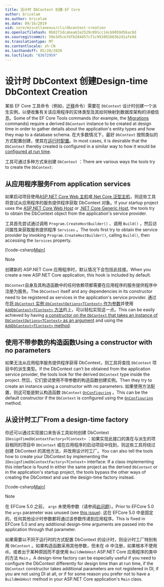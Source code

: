 ```yaml
---
title: 设计时 DbContext 创建-EF Core
author: bricelam
ms.author: bricelam
ms.date: 09/16/2019
uid: core/miscellaneous/cli/dbcontext-creation
ms.openlocfilehash: 0b0271dcabea63a2529c091cc14cb9059d56ac8d
ms.sourcegitcommit: 59e3d5ce7dfb284457cf1c991091683b2d1afe9d
ms.translationtype: MT
ms.contentlocale: zh-CN
ms.lasthandoff: 05/20/2020
ms.locfileid: "83672959"
---
```

# <a name="design-time-dbcontext-creation"></a><span data-ttu-id="78137-102">设计时 DbContext 创建</span><span class="sxs-lookup"><span data-stu-id="78137-102">Design-time DbContext Creation</span></span>

<span data-ttu-id="78137-103">某些 EF Core 工具命令（例如，[迁移][1]命令）需要在 `DbContext` 设计时创建一个派生实例，以便收集有关该应用程序的实体类型及其如何映射到数据库架构的详细信息。</span><span class="sxs-lookup"><span data-stu-id="78137-103">Some of the EF Core Tools commands (for example, the [Migrations][1] commands) require a derived `DbContext` instance to be created at design time in order to gather details about the application's entity types and how they map to a database schema.</span></span> <span data-ttu-id="78137-104">在大多数情况下，最好 `DbContext` 按照类似的方式配置创建，使其在[运行时配置][2]。</span><span class="sxs-lookup"><span data-stu-id="78137-104">In most cases, it is desirable that the `DbContext` thereby created is configured in a similar way to how it would be [configured at run time][2].</span></span>

<span data-ttu-id="78137-105">工具可通过多种方式来创建 `DbContext` ：</span><span class="sxs-lookup"><span data-stu-id="78137-105">There are various ways the tools try to create the `DbContext`:</span></span>

## <a name="from-application-services"></a><span data-ttu-id="78137-106">从应用程序服务</span><span class="sxs-lookup"><span data-stu-id="78137-106">From application services</span></span>

<span data-ttu-id="78137-107">如果启动项目使用[ASP.NET Core Web 主机][3]或[.Net Core 泛型主机][4]，则这些工具将尝试从应用程序的服务提供程序获取 DbContext 对象。</span><span class="sxs-lookup"><span data-stu-id="78137-107">If your startup project uses the [ASP.NET Core Web Host][3] or [.NET Core Generic Host][4], the tools try to obtain the DbContext object from the application's service provider.</span></span>

<span data-ttu-id="78137-108">工具首先尝试通过调用 `Program.CreateHostBuilder()` 、调用 `Build()` ，然后访问属性来获取服务提供程序 `Services` 。</span><span class="sxs-lookup"><span data-stu-id="78137-108">The tools first try to obtain the service provider by invoking `Program.CreateHostBuilder()`, calling `Build()`, then accessing the `Services` property.</span></span>

[!code-csharp[Main](../../../../samples/core/Miscellaneous/CommandLine/ApplicationService.cs)]

> [!NOTE]
> <span data-ttu-id="78137-109">创建新的 ASP.NET Core 应用程序时，默认情况下会包括此挂接。</span><span class="sxs-lookup"><span data-stu-id="78137-109">When you create a new ASP.NET Core application, this hook is included by default.</span></span>

<span data-ttu-id="78137-110">`DbContext`自身及其构造函数中的任何依赖项都需要在应用程序的服务提供程序中注册为服务。</span><span class="sxs-lookup"><span data-stu-id="78137-110">The `DbContext` itself and any dependencies in its constructor need to be registered as services in the application's service provider.</span></span> <span data-ttu-id="78137-111">通过在[将 `DbContext` 实例 `DbContextOptions<TContext>` 作为参数][5]并使用[ `AddDbContext<TContext>` 方法][6]的上，可以轻松实现这一点。</span><span class="sxs-lookup"><span data-stu-id="78137-111">This can be easily achieved by having [a constructor on the `DbContext` that takes an instance of `DbContextOptions<TContext>` as an argument][5] and using the [`AddDbContext<TContext>` method][6].</span></span>

## <a name="using-a-constructor-with-no-parameters"></a><span data-ttu-id="78137-112">使用不带参数的构造函数</span><span class="sxs-lookup"><span data-stu-id="78137-112">Using a constructor with no parameters</span></span>

<span data-ttu-id="78137-113">如果无法从应用程序服务提供程序获得 DbContext，则工具将查找 `DbContext` 项目中的派生类型。</span><span class="sxs-lookup"><span data-stu-id="78137-113">If the DbContext can't be obtained from the application service provider, the tools look for the derived `DbContext` type inside the project.</span></span> <span data-ttu-id="78137-114">然后，它们尝试使用不带参数的构造函数创建实例。</span><span class="sxs-lookup"><span data-stu-id="78137-114">Then they try to create an instance using a constructor with no parameters.</span></span> <span data-ttu-id="78137-115">如果使用方法配置，则这可能是默认构造函数 `DbContext` [`OnConfiguring`][7] 。</span><span class="sxs-lookup"><span data-stu-id="78137-115">This can be the default constructor if the `DbContext` is configured using the [`OnConfiguring`][7] method.</span></span>

## <a name="from-a-design-time-factory"></a><span data-ttu-id="78137-116">从设计时工厂</span><span class="sxs-lookup"><span data-stu-id="78137-116">From a design-time factory</span></span>

<span data-ttu-id="78137-117">你还可以通过实现接口来告诉工具如何创建 DbContext `IDesignTimeDbContextFactory<TContext>` ：如果实现此接口的类在与派生的项目相同的项目中 `DbContext` 或在应用程序的启动项目中找到，则这些工具将绕过创建 DbContext 的其他方法，并改用设计时工厂。</span><span class="sxs-lookup"><span data-stu-id="78137-117">You can also tell the tools how to create your DbContext by implementing the `IDesignTimeDbContextFactory<TContext>` interface: If a class implementing this interface is found in either the same project as the derived `DbContext` or in the application's startup project, the tools bypass the other ways of creating the DbContext and use the design-time factory instead.</span></span>

[!code-csharp[Main](../../../../samples/core/Miscellaneous/CommandLine/BloggingContextFactory.cs)]

> [!NOTE]
> <span data-ttu-id="78137-118">在 EFCore 5.0 之前， `args` 未使用参数（请参阅[此问题][8]）。</span><span class="sxs-lookup"><span data-stu-id="78137-118">Prior to EFCore 5.0 the `args` parameter was unused (see [this issue][8]).</span></span>
> <span data-ttu-id="78137-119">这在 EFCore 5.0 中是固定的，任何其他设计时参数都将通过该参数传递到应用程序。</span><span class="sxs-lookup"><span data-stu-id="78137-119">This is fixed in EFCore 5.0 and any additional design-time arguments are passed into the application through that parameter.</span></span>

<span data-ttu-id="78137-120">如果需要以不同于运行时的方式配置 DbContext 的设计时，则设计时工厂特别有用 `DbContext` 。如果构造函数采用其他参数，但未在 di 中注册，如果根本不使用 di，或者出于某种原因而不是使用 `BuildWebHost` ASP.NET Core 应用程序的类中的方法 `Main` 。</span><span class="sxs-lookup"><span data-stu-id="78137-120">A design-time factory can be especially useful if you need to configure the DbContext differently for design time than at run time, if the `DbContext` constructor takes additional parameters are not registered in DI, if you are not using DI at all, or if for some reason you prefer not to have a `BuildWebHost` method in your ASP.NET Core application's `Main` class.</span></span>

  [1]: xref:core/managing-schemas/migrations/index
  [2]: xref:core/miscellaneous/configuring-dbcontext
  [3]: /aspnet/core/fundamentals/host/web-host
  [4]: /aspnet/core/fundamentals/host/generic-host
  [5]: xref:core/miscellaneous/configuring-dbcontext#constructor-argument
  [6]: xref:core/miscellaneous/configuring-dbcontext#using-dbcontext-with-dependency-injection
  [7]: xref:core/miscellaneous/configuring-dbcontext#onconfiguring
  [8]: https://github.com/aspnet/EntityFrameworkCore/issues/8332
